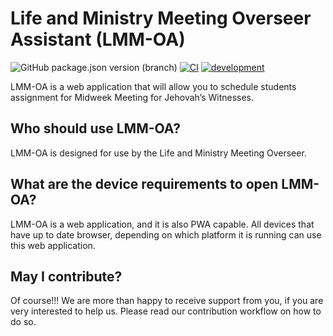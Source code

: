 # Life and Ministry Meeting Overseer Assistant (LMM-OA)

![GitHub package.json version (branch)](https://img.shields.io/github/package-json/v/sws2apps/lmm-oa-sws/alpha)
[![CI](https://github.com/sws2apps/lmm-oa-sws/actions/workflows/CI.yml/badge.svg)](https://github.com/sws2apps/lmm-oa-sws/actions/workflows/CI.yml)
[![development](https://github.com/sws2apps/lmm-oa-sws/actions/workflows/deploy-dev.yml/badge.svg)](https://github.com/sws2apps/lmm-oa-sws/actions/workflows/deploy-dev.yml)

LMM-OA is a web application that will allow you to schedule students assignment for Midweek Meeting for Jehovah’s Witnesses.

## Who should use LMM-OA?

LMM-OA is designed for use by the Life and Ministry Meeting Overseer.

## What are the device requirements to open LMM-OA?

LMM-OA is a web application, and it is also PWA capable. All devices that have up to date browser, depending on which platform it is running can use this web application.

## May I contribute?

Of course!!! We are more than happy to receive support from you, if you are very interested to help us. Please read our contribution workflow on how to do so.
